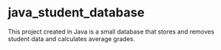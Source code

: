 # java_student_database
This project created in Java is a small database that stores and removes student data and calculates average grades.

